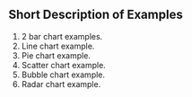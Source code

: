 ## Short Description of Examples  

1. 2 bar chart examples.
2. Line chart example.
3. Pie chart example.
4. Scatter chart example.
5. Bubble chart example.
6. Radar chart example.
